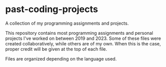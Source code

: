 # past-coding-projects
A collection of my programming assignments and projects.

This repository contains most programming assignments and personal projects I've worked on between 2019 and 2023.
Some of these files were created collaboratively, while others are of my own. When this is the case, proper credit will be given at the top of each file.

Files are organized depending on the language used.
